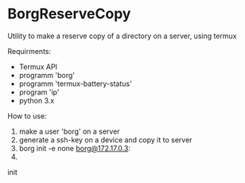 # BorgReserveCopy

Utility to make a reserve copy of a directory on a server, using termux

Requirments: 
- Termux API
- programm 'borg'
- programm 'termux-battery-status'
- program 'ip'
- python 3.x

How to use:
1. make a user 'borg' on a server
2. generate a ssh-key on a device and copy it to server
3. borg init -e none borg@172.17.0.3:<backups directory name>
4. 
init
